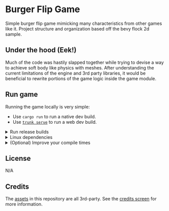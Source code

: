 # Burger Flip Game

Simple burger flip game mimicking many characteristics from other games like it.
Project structure and organization based off the bevy flock 2d sample.

## Under the hood (Eek!)

Much of the code was hastily slapped together while trying to devise a way to achieve soft body like physics with meshes.
After understanding the current limitations of the engine and 3rd party libraries, it would be beneficial to rewrite portions of the game logic inside the game
module.

## Run game

Running the game locally is very simple:

- Use `cargo run` to run a native dev build.
- Use [`trunk serve`](https://trunkrs.dev/) to run a web dev build.

<details>
  <summary>Run release builds</summary>

- Use `cargo run --profile release-native --no-default-features` to run a native release build.
- Use `trunk serve --release --no-default-features` to run a web release build.

</details>

<details>
  <summary>Linux dependencies</summary>

If you are using Linux, make sure you take a look at Bevy's [Linux dependencies](https://github.com/bevyengine/bevy/blob/main/docs/linux_dependencies.md).
Note that this template enables Wayland support, which requires additional dependencies as detailed in the link above.
Wayland is activated by using the `bevy/wayland` feature in the [`Cargo.toml`](./Cargo.toml).

</details>

<details>
    <summary>(Optional) Improve your compile times</summary>

[`.cargo/config_fast_builds.toml`](./.cargo/config_fast_builds.toml) contains documentation on how to set up your environment to improve compile times.
After you've fiddled with it, rename it to `.cargo/config.toml` to enable it.

</details>

## License

N/A

## Credits

The [assets](./assets) in this repository are all 3rd-party. See the [credits screen](./src/screens/credits.rs) for more information.

